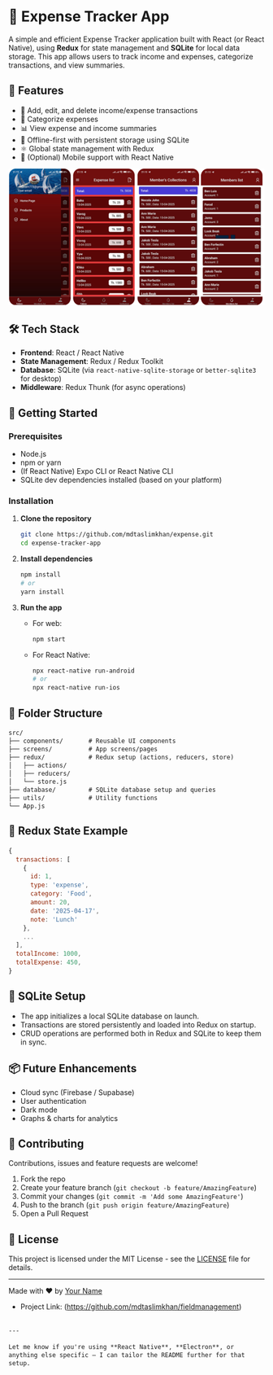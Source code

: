 # 💸 Expense Tracker App

A simple and efficient Expense Tracker application built with React (or React Native), using **Redux** for state management and **SQLite** for local data storage. This app allows users to track income and expenses, categorize transactions, and view summaries.

## 🧠 Features

- 📝 Add, edit, and delete income/expense transactions
- 📂 Categorize expenses
- 📊 View expense and income summaries
- 💾 Offline-first with persistent storage using SQLite
- ⚛️ Global state management with Redux
- 📱 (Optional) Mobile support with React Native

![Images!](assets/screen/sqlite.png)

## 🛠️ Tech Stack

- **Frontend**: React / React Native
- **State Management**: Redux / Redux Toolkit
- **Database**: SQLite (via `react-native-sqlite-storage` or `better-sqlite3` for desktop)
- **Middleware**: Redux Thunk (for async operations)

## 🚀 Getting Started

### Prerequisites

- Node.js
- npm or yarn
- (If React Native) Expo CLI or React Native CLI
- SQLite dev dependencies installed (based on your platform)

### Installation

1. **Clone the repository**
   ```bash
   git clone https://github.com/mdtaslimkhan/expense.git
   cd expense-tracker-app
   ```

2. **Install dependencies**
   ```bash
   npm install
   # or
   yarn install
   ```

3. **Run the app**

   - For web:
     ```bash
     npm start
     ```

   - For React Native:
     ```bash
     npx react-native run-android
     # or
     npx react-native run-ios
     ```

## 🧩 Folder Structure

```
src/
├── components/       # Reusable UI components
├── screens/          # App screens/pages
├── redux/            # Redux setup (actions, reducers, store)
│   ├── actions/
│   ├── reducers/
│   └── store.js
├── database/         # SQLite database setup and queries
├── utils/            # Utility functions
└── App.js
```

## 🧠 Redux State Example

```js
{
  transactions: [
    {
      id: 1,
      type: 'expense',
      category: 'Food',
      amount: 20,
      date: '2025-04-17',
      note: 'Lunch'
    },
    ...
  ],
  totalIncome: 1000,
  totalExpense: 450,
}
```

## 💽 SQLite Setup

- The app initializes a local SQLite database on launch.
- Transactions are stored persistently and loaded into Redux on startup.
- CRUD operations are performed both in Redux and SQLite to keep them in sync.

## 📦 Future Enhancements

- Cloud sync (Firebase / Supabase)
- User authentication
- Dark mode
- Graphs & charts for analytics

## 🤝 Contributing

Contributions, issues and feature requests are welcome!

1. Fork the repo
2. Create your feature branch (`git checkout -b feature/AmazingFeature`)
3. Commit your changes (`git commit -m 'Add some AmazingFeature'`)
4. Push to the branch (`git push origin feature/AmazingFeature`)
5. Open a Pull Request

## 📄 License

This project is licensed under the MIT License - see the [LICENSE](LICENSE) file for details.

---

Made with ❤️ by [Your Name](https://github.com/mdtaslimkhan)
- Project Link: (https://github.com/mdtaslimkhan/fieldmanagement)
```

---

Let me know if you're using **React Native**, **Electron**, or anything else specific — I can tailor the README further for that setup.